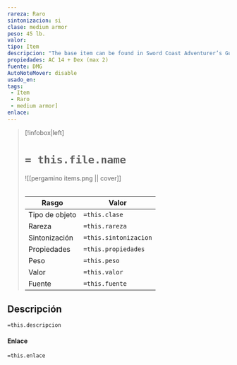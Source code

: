 ```yaml
---
rareza: Raro
sintonizacion: si
clase: medium armor
peso: 45 lb.
valor: 
tipo: Item
descripcion: "The base item can be found in Sword Coast Adventurer’s Guide, page 121.You have resistance to fire damage while you wear this armor.Spiked armor is a Raro type of medium armor made by dwarves. It consists of a leather coat and leggings covered with spikes that are usually made of metal.The wearer has disadvantage on Dexterity (Stealth) checks."
propiedades: AC 14 + Dex (max 2)
fuente: DMG
AutoNoteMover: disable
usado_en:  
tags: 
 - Item
 - Raro
 - medium armor]
enlace: 
---
```


> [!infobox|left]
>  # `= this.file.name`
> ![[pergamino items.png || cover]]
> ######   
> |Rasgo | Valor |
> | --- | --- |
> | Tipo de objeto| `=this.clase`|
>  | Rareza| `=this.rareza`|
> | Sintonización | `=this.sintonizacion` |
> | Propiedades | `=this.propiedades` |
>  | Peso | `=this.peso` |
> | Valor | `=this.valor` |
> | Fuente | `=this.fuente` |


## Descripción
`=this.descripcion`

#### Enlace
`=this.enlace`